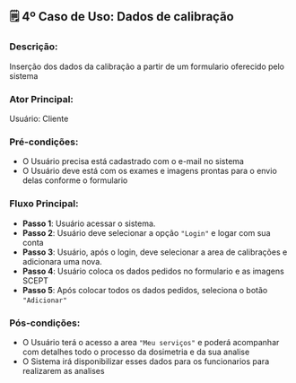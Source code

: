 ## 🗒️ **4º Caso de Uso**: Dados de calibração 

### Descrição: 
  Inserção dos dados da calibração a partir de um formulario oferecido pelo sistema

### Ator Principal: 
   Usuário: Cliente

### Pré-condições:
* O Usuário precisa está cadastrado com o e-mail no sistema
* O Usuário deve está com os exames e imagens prontas para o envio delas conforme o formulario

### Fluxo Principal: 
- **Passo 1**: Usuário acessar o sistema.
- **Passo 2**: Usuário deve selecionar a opção `"Login"` e logar com sua conta
- **Passo 3**: Usuário, após o login, deve selecionar a area de calibrações e adicionara uma nova.
- **Passo 4**: Usuário coloca os dados pedidos no formulario e as imagens SCEPT
- **Passo 5**: Após colocar todos os dados pedidos, seleciona o botão `"Adicionar"`


### Pós-condições:
* O Usuário terá o acesso a area `"Meu serviços"` e poderá acompanhar com detalhes todo o processo da dosimetria e da sua analise
* O Sistema irá disponibilizar esses dados para os funcionarios para realizarem as analises